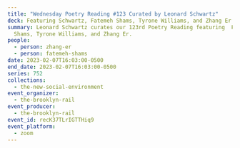 ```yaml
---
title: "Wednesday Poetry Reading #123 Curated by Leonard Schwartz"
deck: Featuring Schwartz, Fatemeh Shams, Tyrone Williams, and Zhang Er
summary: Leonard Schwartz curates our 123rd Poetry Reading featuring  Fatemeh
  Shams, Tyrone Williams, and Zhang Er.
people:
  - person: zhang-er
  - person: fatemeh-shams
date: 2023-02-07T16:03:00-0500
end_date: 2023-02-07T16:03:00-0500
series: 752
collections:
  - the-new-social-environment
event_organizer:
  - the-brooklyn-rail
event_producer:
  - the-brooklyn-rail
event_id: recK37TLrIGTTHiq9
event_platform:
  - zoom
---
```

